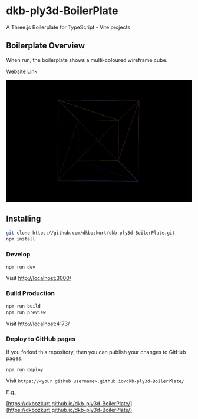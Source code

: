 # dkb-ply3d-BoilerPlate
A Three.js Boilerplate for TypeScript - Vite projects

## Boilerplate Overview

When run, the boilerplate shows a multi-coloured wireframe cube.

[Website Link](https://dkbozkurt.github.io/dkb-ply3d-BoilerPlate)

![](docs/screengrab.png)

## Installing

```bash
git clone https://github.com/dkbozkurt/dkb-ply3d-BoilerPlate.git
npm install
```

### Develop

```
npm run dev
```

Visit [http://localhost:3000/](http://localhost:3000/)

### Build Production

```bash
npm run build
npm run preview
```

Visit [http://localhost:4173/](http://localhost:4173/)

### Deploy to GitHub pages

If you forked this repository, then you can publish your changes to GitHub pages.

```bash
npm run deploy
```

Visit `https://<your github username>.github.io/dkb-ply3d-BoilerPlate/`

E.g.,

[https://dkbozkurt.github.io/dkb-ply3d-BoilerPlate/](https://dkbozkurt.github.io/dkb-ply3d-BoilerPlate/)
